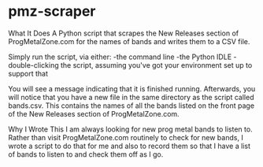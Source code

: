 # pmz-scraper
What It Does
A Python script that scrapes the New Releases section of ProgMetalZone.com for the names of bands and writes them to a CSV file.

Simply run the script, via either:
-the command line
-the Python IDLE
-double-clicking the script, assuming you've got your environment set up to support that

You will see a message indicating that it is finished running. Afterwards, you will notice that you have a new file in the same directory as the script called bands.csv. This contains the names of all the bands listed on the front page of the New Releases section of ProgMetalZone.com.

Why I Wrote This
I am always looking for new prog metal bands to listen to. Rather than visit ProgMetalZone.com routinely to check for new bands, I wrote a script to do that for me and also to record them so that I have a list of bands to listen to and check them off as I go.

